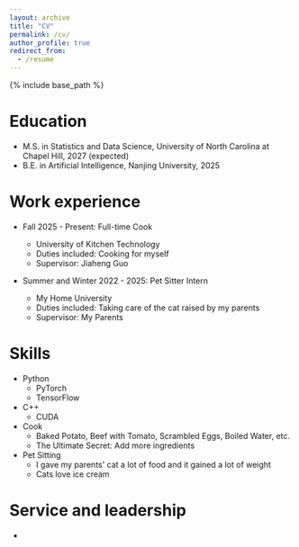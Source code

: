 ```yaml
---
layout: archive
title: "CV"
permalink: /cv/
author_profile: true
redirect_from:
  - /resume
---
```


{% include base_path %}

Education
======
* M.S. in Statistics and Data Science, University of North Carolina at Chapel Hill, 2027 (expected)
* B.E. in Artificial Intelligence, Nanjing University, 2025

Work experience
======
<!-- * Spring 2024: Academic Pages Collaborator
  * GitHub University
  * Duties includes: Updates and improvements to template
  * Supervisor: The Users

* Fall 2015: Research Assistant
  * GitHub University
  * Duties included: Merging pull requests
  * Supervisor: Professor Hub

* Summer 2015: Research Assistant
  * GitHub University
  * Duties included: Tagging issues
  * Supervisor: Professor Git -->

* Fall 2025 - Present: Full-time Cook
  * University of Kitchen Technology
  * Duties included: Cooking for myself
  * Supervisor: Jiaheng Guo

* Summer and Winter 2022 - 2025: Pet Sitter Intern
  * My Home University
  * Duties included: Taking care of the cat raised by my parents
  * Supervisor: My Parents

Skills
======
* Python
  * PyTorch
  * TensorFlow
* C++
  * CUDA
* Cook 
  * Baked Potato, Beef with Tomato, Scrambled Eggs, Boiled Water, etc.
  * The Ultimate Secret: Add more ingredients
* Pet Sitting
  * I gave my parents' cat a lot of food and it gained a lot of weight
  * Cats love ice cream

<!-- Publications
======
  <ul>{% for post in site.publications reversed %}
    {% include archive-single-cv.html %}
  {% endfor %}</ul>
  
Talks
======
  <ul>{% for post in site.talks reversed %}
    {% include archive-single-talk-cv.html  %}
  {% endfor %}</ul>
  
Teaching
======
  <ul>{% for post in site.teaching reversed %}
    {% include archive-single-cv.html %}
  {% endfor %}</ul> -->
  
Service and leadership
======
* 
